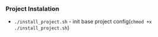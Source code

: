 ### Project Instalation

- `./install_project.sh` - init base project config(`chmod +x ./install_project.sh`)
